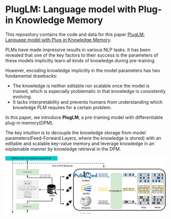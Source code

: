 # PlugLM: Language model with Plug-in Knowledge Memory

This reposotory contains the code and data for this paper [PlugLM: Language model with Plug-in Knowledge Memory](https://openreview.net/forum?id=Plr5l7r0jY6). 

PLMs have made impressive results in various NLP tasks. It has been revealed that one of the key factors to their success is the parameters of these models implicitly learn all kinds of knowledge during pre-training.

However, encoding knowledge implicitly in the model parameters has two fundamental drawbacks:
- The knowledge is neither editable nor scalable once the model is trained, which is especially problematic in that knowledge is consistently evolving. 
- It lacks interpretability and prevents humans from understanding which knowledge PLM requires for a certain problem. 

In this paper, we introduce **PlugLM**, a pre-training model with differentiable plug-in memory(DPM). 

The key intuition is to decouple the knowledge storage from model parameters(Feed-Forward Layers, where the knowledge is stored) with an editable and scalable key-value memory and leverage knowledge in an explainable manner by knowledge retrieval in the DPM. 

![model](assets/model.svg)